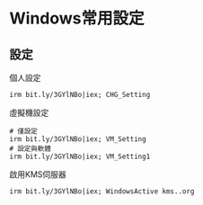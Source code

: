 Windows常用設定
===

## 設定

個人設定
```
irm bit.ly/3GYlNBo|iex; CHG_Setting
```

虛擬機設定
```
# 僅設定
irm bit.ly/3GYlNBo|iex; VM_Setting
# 設定與軟體
irm bit.ly/3GYlNBo|iex; VM_Setting1
```

啟用KMS伺服器
```
irm bit.ly/3GYlNBo|iex; WindowsActive kms..org
```